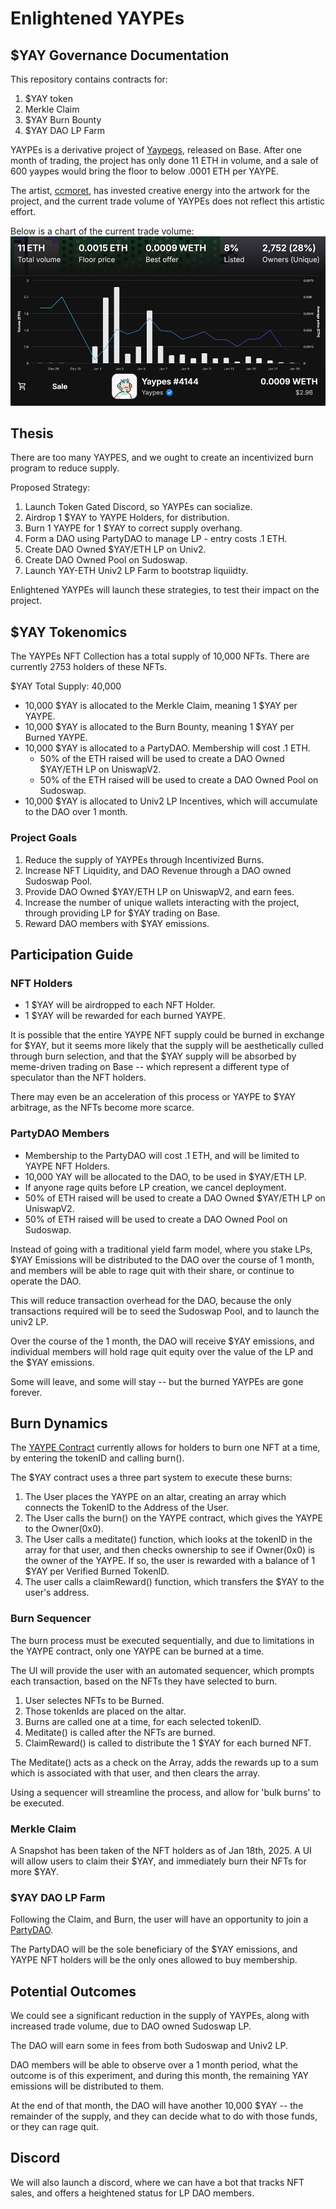 # Enlightened YAYPEs

## $YAY Governance Documentation

This repository contains contracts for:

1. $YAY token
2. Merkle Claim
3. $YAY Burn Bounty
4. $YAY DAO LP Farm

YAYPEs is a derivative project of [Yaypegs](https://yaypegs.com/), released on Base. After one month of trading, the project has only done 11 ETH in volume, and a sale of 600 yaypes would bring the floor to below .0001 ETH per YAYPE.

The artist, [ccmoret](https://x.com/ccmoret), has invested creative energy into the artwork for the project, and the current trade volume of YAYPEs does not reflect this artistic effort.

Below is a chart of the current trade volume:
![YAYPE Summary](https://github.com/rootdraws/yaypes/blob/main/pitchdeck/SummaryChart.png)

## Thesis

There are too many YAYPES, and we ought to create an incentivized burn program to reduce supply.

Proposed Strategy:

1. Launch Token Gated Discord, so YAYPEs can socialize.
2. Airdrop 1 $YAY to YAYPE Holders, for distribution.
3. Burn 1 YAYPE for 1 $YAY to correct supply overhang.
4. Form a DAO using PartyDAO to manage LP - entry costs .1 ETH.
5. Create DAO Owned $YAY/ETH LP on Univ2.
6. Create DAO Owned Pool on Sudoswap.
7. Launch YAY-ETH Univ2 LP Farm to bootstrap liquiidty.

Enlightened YAYPEs will launch these strategies, to test their impact on the project.

## $YAY Tokenomics

The YAYPEs NFT Collection has a total supply of 10,000 NFTs. There are currently 2753 holders of these NFTs.

$YAY Total Supply: 40,000

* 10,000 $YAY is allocated to the Merkle Claim, meaning 1 $YAY per YAYPE.
* 10,000 $YAY is allocated to the Burn Bounty, meaning 1 $YAY per Burned YAYPE.
* 10,000 $YAY is allocated to a PartyDAO. Membership will cost .1 ETH.
  * 50% of the ETH raised will be used to create a DAO Owned $YAY/ETH LP on UniswapV2.
  * 50% of the ETH raised will be used to create a DAO Owned Pool on Sudoswap.
* 10,000 $YAY is allocated to Univ2 LP Incentives, which will accumulate to the DAO over 1 month.

### Project Goals

1. Reduce the supply of YAYPEs through Incentivized Burns.
2. Increase NFT Liquidity, and DAO Revenue through a DAO owned Sudoswap Pool.
3. Provide DAO Owned $YAY/ETH LP on UniswapV2, and earn fees.
4. Increase the number of unique wallets interacting with the project, through providing LP for $YAY trading on Base.
5. Reward DAO members with $YAY emissions.

## Participation Guide

### NFT Holders

* 1 $YAY will be airdropped to each NFT Holder.
* 1 $YAY will be rewarded for each burned YAYPE.

It is possible that the entire YAYPE NFT supply could be burned in exchange for $YAY, but it seems more likely that the supply will be aesthetically culled through burn selection, and that the $YAY supply will be absorbed by meme-driven trading on Base -- which represent a different type of speculator than the NFT holders.

There may even be an acceleration of this process or YAYPE to $YAY arbitrage, as the NFTs become more scarce.

### PartyDAO Members

* Membership to the PartyDAO will cost .1 ETH, and will be limited to YAYPE NFT Holders.
* 10,000 YAY will be allocated to the DAO, to be used in $YAY/ETH LP.
* If anyone rage quits before LP creation, we cancel deployment.
* 50% of ETH raised will be used to create a DAO Owned $YAY/ETH LP on UniswapV2.
* 50% of ETH raised will be used to create a DAO Owned Pool on Sudoswap.

Instead of going with a traditional yield farm model, where you stake LPs, $YAY Emissions will be distributed to the DAO over the course of 1 month, and members will be able to rage quit with their share, or continue to operate the DAO.

This will reduce transaction overhead for the DAO, because the only transactions required will be to seed the Sudoswap Pool, and to launch the univ2 LP.

Over the course of the 1 month, the DAO will receive $YAY emissions, and individual members will hold rage quit equity over the value of the LP and the $YAY emissions.

Some will leave, and some will stay -- but the burned YAYPEs are gone forever.

## Burn Dynamics

The [YAYPE Contract](https://basescan.org/token/0x53d8cbfa0abfeab01ab5997827e67069c6b46c7a) currently allows for holders to burn one NFT at a time, by entering the tokenID and calling burn().

The $YAY contract uses a three part system to execute these burns:

1) The User places the YAYPE on an altar, creating an array which connects the TokenID to the Address of the User.
2) The User calls the burn() on the YAYPE contract, which gives the YAYPE to the Owner(0x0).
3) The User calls a meditate() function, which looks at the tokenID in the array for that user, and then checks ownership to see if Owner(0x0) is the owner of the YAYPE. If so, the user is rewarded with a balance of 1 $YAY per Verified Burned TokenID.
4) The user calls a claimReward() function, which transfers the $YAY to the user's address.

### Burn Sequencer

The burn process must be executed sequentially, and due to limitations in the YAYPE contract, only one YAYPE can be burned at a time.

The UI will provide the user with an automated sequencer, which prompts each transaction, based on the NFTs they have selected to burn.

1) User selectes NFTs to be Burned.
2) Those tokenIds are placed on the altar.
3) Burns are called one at a time, for each selected tokenID.
4) Meditate() is called after the NFTs are burned.
5) ClaimReward() is called to distribute the 1 $YAY for each burned NFT.

The Meditate() acts as a check on the Array, adds the rewards up to a sum which is associated with that user, and then clears the array.

Using a sequencer will streamline the process, and allow for 'bulk burns' to be executed.

### Merkle Claim

A Snapshot has been taken of the NFT holders as of Jan 18th, 2025.
A UI will allow users to claim their $YAY, and immediately burn their NFTs for more $YAY.

### $YAY DAO LP Farm

Following the Claim, and Burn, the user will have an opportunity to join a [PartyDAO](https://www.party.app/start).

The PartyDAO will be the sole beneficiary of the $YAY emissions, and YAYPE NFT holders will be the only ones allowed to buy membership.

## Potential Outcomes

We could see a significant reduction in the supply of YAYPEs, along with increased trade volume, due to DAO owned Sudoswap LP.

The DAO will earn some in fees from both Sudoswap and Univ2 LP.

DAO members will be able to observe over a 1 month period, what the outcome is of this experiment, and during this month, the remaining YAY emissions will be distributed to them.

At the end of that month, the DAO will have another 10,000 $YAY -- the remainder of the supply, and they can decide what to do with those funds, or they can rage quit.

## Discord

We will also launch a discord, where we can have a bot that tracks NFT sales, and offers a heightened status for LP DAO members.
